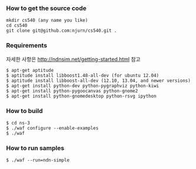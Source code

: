 ### How to get the source code
```
mkdir cs540 (any name you like)
cd cs540
git clone git@github.com:njurn/cs540.git .
```

### Requirements
자세한 사항은 http://ndnsim.net/getting-started.html 참고 
```
$ apt-get aptitude
$ aptitude install libboost1.48-all-dev (for ubuntu 12.04)
$ aptitude install libboost-all-dev (12.10, 13.04, and newer versions)
$ apt-get install python-dev python-pygraphviz python-kiwi
$ apt-get install python-pygoocanvas python-gnome2
$ apt-get install python-gnomedesktop python-rsvg ipython
```
### How to build
```
$ cd ns-3
$ ./waf configure --enable-examples
$ ./waf
```
### How to run samples
```
$ ./waf --run=ndn-simple
```

